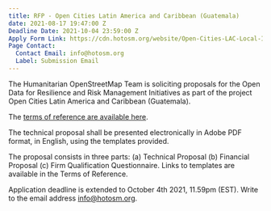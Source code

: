 ```yaml
---
title: RFP - Open Cities Latin America and Caribbean (Guatemala)
date: 2021-08-17 19:47:00 Z
Deadline Date: 2021-10-04 23:59:00 Z
Apply Form Link: https://cdn.hotosm.org/website/Open-Cities-LAC-Local-Implementation-TOR_Guatemala-Updated.pdf
Page Contact:
  Contact Email: info@hotosm.org
  Label: Submission Email
---
```


The Humanitarian OpenStreetMap Team is soliciting proposals for the Open Data for Resilience and Risk Management Initiatives as part of the project Open Cities Latin America and Caribbean (Guatemala).

The [terms of reference are available here](https://cdn.hotosm.org/website/Open-Cities-LAC-Local-Implementation-TOR_Guatemala-Updated.pdf).

The technical proposal shall be presented electronically in Adobe PDF format, in English, using the templates provided.

The proposal consists in three parts: (a) Technical Proposal (b) Financial Proposal (c) Firm Qualification Questionnaire. Links to templates are available in the Terms of Reference.

Application deadline is extended to October 4th 2021, 11.59pm (EST). Write to the email address info@hotosm.org.